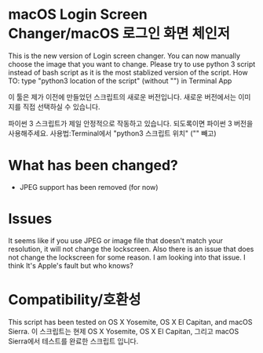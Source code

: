 # macOS Login Screen Changer/macOS 로그인 화면 체인저
This is the new version of Login screen changer. You can now manually choose the image that you want to change.
Please try to use python 3 script instead of bash script as it is the most stablized version of the script.
How TO: type "python3 location of the script" (without "") in Terminal App

이 툴은 제가 이전에 만들었던 스크립트의 새로운 버전입니다. 새로운 버전에서는 이미지를 직접 선택하실 수 있습니다. 

파이썬 3 스크립트가 제일 안정적으로 작동하고 있습니다. 되도록이면 파이썬 3 버전을 사용해주세요.
사용법:Terminal에서 "python3 스크립트 위치" ("" 빼고)
# What has been changed?
- JPEG support has been removed (for now)

# Issues
It seems like if you use JPEG or image file that doesn't match your resolution, it will not change the lockscreen. Also there is an issue that does not change the lockscreen for some reason. I am looking into that issue. I think It's Apple's fault but who knows?

# Compatibility/호환성
This script has been tested on OS X Yosemite, OS X El Capitan, and macOS Sierra.
이 스크립트는 현제 OS X Yosemite, OS X El Capitan, 그리고 macOS Sierra에서 테스트를 완료한 스크립트 입니다.
